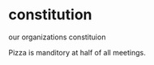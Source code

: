 constitution
============

our organizations constituion

Pizza is manditory at half of all meetings. 
